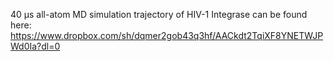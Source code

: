 40 µs all-atom MD simulation trajectory of HIV-1 Integrase can be found here: https://www.dropbox.com/sh/dqmer2gob43q3hf/AACkdt2TqiXF8YNETWJPWd0Ia?dl=0
